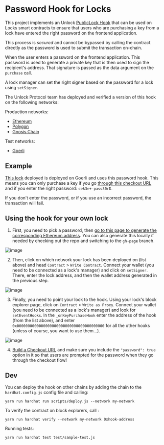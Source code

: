 # Password Hook for Locks

This project implements an Unlock [PublicLock Hook](https://docs.unlock-protocol.com/core-protocol/public-lock/hooks) that can be used on Locks smart contracts to ensure that users who are purchasing a key from a lock have entered the right password on the frontend application.

This process is _secured_ and cannot be bypassed by calling the contract directly as the password is used to submit the transaction on-chain.

When the user enters a password on the frontend application. This password is used to generate a private key that is then used to sign the recipient's address. That signature is passed as the data argument on the `purchase` call.

A lock manager can set the right signer based on the password for a lock using `setSigner`.

The Unlock Protocol team has deployed and verified a version of this hook on the following networks:

Production networks:

- [Ethereum](https://etherscan.io/address/0xe87eFc02F26EFE45171afDBEc85D743FDB2Eb1FB#code)
- [Polygon](https://polygonscan.com/address/0xD925Ac2887Ba4372849F0fd64217A6749552bb21)
- [Gnosis Chain](https://blockscout.com/xdai/mainnet/address/0xe87eFc02F26EFE45171afDBEc85D743FDB2Eb1FB)

Test networks:

- [Goerli](https://goerli.etherscan.io/address/0xe6e4b5daa2733e5090f23820d5a17d6cb25eea42)

## Example

[This lock](https://goerli.etherscan.io/address/0x44Dc120086c34305098c379eB5638Bfc0d31D47a) deployed is deployed on Goerli and uses this password hook. This means you can only purchase a key if you go [through this checkout URL](https://app.unlock-protocol.com/checkout?redirectUri=https%3A%2F%2Funlock-protocol.com&paywallConfig=%7B"locks"%3A%7B"0x44Dc120086c34305098c379eB5638Bfc0d31D47a"%3A%7B"network"%3A5%7D%7D%2C"pessimistic"%3Atrue%2C"persistentCheckout"%3Atrue%2C"icon"%3A"https%3A%2F%2Flocksmith.unlock-protocol.com%2Flock%2F0x44Dc120086c34305098c379eB5638Bfc0d31D47a%2Ficon"%2C"password"%3Atrue%7D) and if you enter the right password: `sek3e+-pass30rD`.

If you don't enter the password, or if you use an incorrect password, the transaction will fail.

## Using the hook for your own lock

1. First, you need to pick a password, then [go to this page to generate the corresponding Ethereum address](https://unlock-protocol.github.io/password-required-hook/). You can also generate this locally if needed by checking out the repo and switching to the `gh-page` branch.

![image](https://user-images.githubusercontent.com/17735/189868482-443c6968-0f3a-4cde-ad69-0a5ae8e54238.png)

2. Then, click on which network your lock has been deployed on (list above) and head `Contract` > `Write Contract`. Connect your wallet (you need to be connected as a lock's manager) and click on `setSigner`. There, enter the lock address, and then the wallet address generated in the previous step.

![image](https://user-images.githubusercontent.com/17735/189868581-f5a15a26-ec6f-40db-a169-9f4e638c76fa.png)

3. Finally, you need to point your lock to the hook. Using your lock's block explorer page, click on `Contract` > `Write as Proxy`. Connect your wallet (you need to be connected as a lock's manager) and look for `setEventHooks`. In the `_onKeyPurchaseHook` enter the address of the hook (from the list above), and enter `0x0000000000000000000000000000000000000000` for all the other hooks (unless of course, you want to use them...).

![image](https://user-images.githubusercontent.com/17735/189869051-5c20e082-9ee3-4e9c-bb39-9f7c5e93c301.png)

4. [Build a Checkout URL](https://docs.unlock-protocol.com/tools/checkout/configuration) and make sure you include the `"password": true` option in it so that users are prompted for the password when they go through the checkout flow!

## Dev

You can deploy the hook on other chains by adding the chain to the `hardhat.config.js` config file and calling:

```
yarn run hardhat run scripts/deploy.js --network my-network
```

To verify the contract on block explorers, call :

```
yarn run hardhat verify --network my-network 0xhook-address
```

Running tests:

```
yarn run hardhat test test/sample-test.js
```
